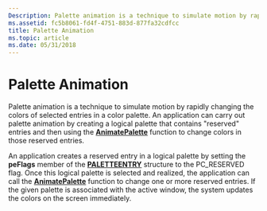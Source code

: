 ```yaml
---
Description: Palette animation is a technique to simulate motion by rapidly changing the colors of selected entries in a color palette.
ms.assetid: fc5b8061-fd4f-4751-883d-877fa32cdfcc
title: Palette Animation
ms.topic: article
ms.date: 05/31/2018
---
```


# Palette Animation

Palette animation is a technique to simulate motion by rapidly changing the colors of selected entries in a color palette. An application can carry out palette animation by creating a logical palette that contains "reserved" entries and then using the [**AnimatePalette**](/windows/desktop/api/Wingdi/nf-wingdi-animatepalette) function to change colors in those reserved entries.

An application creates a reserved entry in a logical palette by setting the **peFlags** member of the [**PALETTEENTRY**](/previous-versions//dd162769(v=vs.85)) structure to the PC\_RESERVED flag. Once this logical palette is selected and realized, the application can call the [**AnimatePalette**](/windows/desktop/api/Wingdi/nf-wingdi-animatepalette) function to change one or more reserved entries. If the given palette is associated with the active window, the system updates the colors on the screen immediately.

 

 